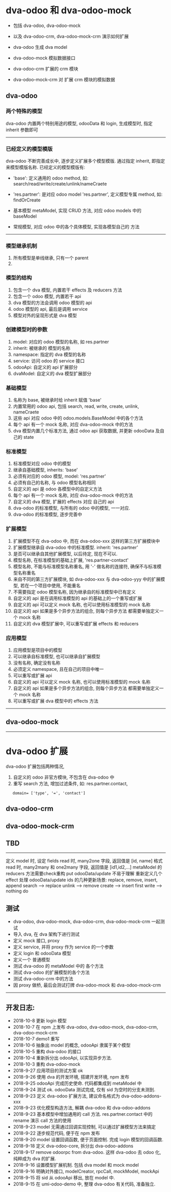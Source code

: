 # dva-odoo 和 dva-odoo-mock

* 包括 dva-odoo, dva-odoo-mock 
* 以及 dva-odoo-crm, dva-odoo-mock-crm 演示如何扩展

* dva-odoo 生成 dva model
* dva-odoo-mock 模拟数据接口
* dva-odoo-crm 扩展的 crm 模块
* dva-odoo-mock-crm 对 扩展 crm 模块的模拟数据

## dva-odoo

### 两个特殊的模型

dva-odoo 内置两个特别用途的模型, odooData 和 login, 
生成模型时, 指定 inherit 参数即可 

---

### 已经定义的模型模版

dva-odoo 不断完善成长中, 逐步定义扩展多个模型模版.
通过指定 inherit, 即指定来模型模版名称.
已经定义的模型模版有:
+ 'base': 定义通用的 odoo method, 如: search/read/write/create/unlink/nameCraete
+ 'res.partner': 是对应 odoo model 'res.partner', 定义模型专属 method, 如: findOrCreate

  
+ 基本模型 metaModel, 实现 CRUD 方法, 对应 odoo models 中的 baseModel
+ 常规模型, 对应 odoo 中的各个具体模型, 实现各模型自己的 方法

---
### 模型继承机制
1. 所有模型是单线继承, 只有一个 parent
2. 

### 模型的结构
1. 包含一个 dva 模型, 内置若干 effects 及 reducers 方法
2. 包含一个 odoo 模型, 内置若干 api
3. dva 模型的方法会调用 odoo 模型的 api
4. odoo 模型的 api, 最后是调用 service
5. 模型对外的呈现形式是 dva 模型

### 创建模型时的参数
1. model:     对应的 odoo 模型的名称, 如 res.partner
2. inherit:   被继承的 模型的名称
3. namespace: 指定的 dva 模型的名称
4. service:   访问 odoo 的 service 接口
5. odooApi:   自定义的 api 扩展部分
6. dvaModel:  自定义的 dva 模型扩展部分

### 基础模型 
1. 名称为 base, 被继承时给 inherit 赋值 'base'
2. 内置常用的 odoo api, 包括 search, read, write, create, unlink, nameCraete
3. 这些 api 对应 odoo 中的 odoo.models.BaseModel 中的各个方法
4. 每个 api 有一个 mock 名称, 对应 dva-odoo-mock 中的方法
5. dva 模型内置几个标准方法, 通过 odoo api 获取数据, 并更新 odooData 及自己的 state

### 标准模型
1. 标准模型对应 odoo 中的模型
2. 继承自基础模型, inherits: 'base'
3. 必须有对应的 odoo 模型, model: 'res.partner'
4. 必须有自己的名称, 与 odoo 模型名称相同
5. 自定义的 api 是 odoo 各模型中的自定义方法
6. 每个 api 有一个 mock 名称, 对应 dva-odoo-mock 中的方法
6. 自定义的 dva 模型, 扩展的 effects 对应 自己的 api
7. dva-odoo 的标准模型, 与所有的 odoo 中的模型, 一一对应.
8. dva-odoo 的标准模型, 逐步完善中

### 扩展模型
1. 扩展模型不在 dva-odoo 中, 而在 dva-odoo-xxx 这样的第三方扩展模块中
2. 扩展模型继承自 dva-odoo 中的标准模型. inherit: 'res.partner'
3. 是否可以继承自其他扩展模型, 以后待定, 现在不可以.
4. 模型名称, 在标准模型的基础上扩展, 'res.partner-contact'
5. 模型名称, 不能与标准模型名称重名, 用 '-' 做名称的连接符, 确保不与标准模型名称重名
6. 来自不同的第三方扩展模块, 如 dva-odoo-xxx 与 dva-odoo-yyy 中的扩展模型, 
   若在一个项目中使用, 不能重名
7. 不需要指定 odoo 模型名称, 因为继承自的标准模型中已有定义
8. 自定义的 api 是在调用标准模型的 api 的基础上的一个重写或扩展
9. 自定义的 api 可以定义 mock 名称, 也可以使用标准模型的 mock 名称
10. 自定义的 api 如果是多个异步方法的组合, 则每个异步方法 都需要单独定义一个 mock 名称
11. 自定义的 dva 模型扩展中, 可以重写或扩展 effects 和 reducers 

### 应用模型
1. 应用模型是项目中的模型
2. 可以继承自标准模型, 也可以继承自扩展模型
3. 没有名称, 确定没有名称
4. 必须定义 namespace, 且在自己的项目中唯一
5. 可以重写或扩展 api
6. 自定义的 api 可以定义 mock 名称, 也可以使用标准模型的 mock 名称
7. 自定义的 api 如果是多个异步方法的组合, 则每个异步方法 都需要单独定义一个 mock 名称
8. 可以重写或扩展 dva 模型中的 effects 方法


 
---
## dva-odoo-mock


---
# dva-odoo 扩展

dva-odoo 扩展包括两种情况, 
1. 自定义的 odoo 非官方模块, 不包含在 dva-odoo 中
2. 重写 search 方法, 增加过滤条件, 如: res.partner.contact,  
   
```   
   domain= ['type', '=', 'contact']
```

## dva-odoo-crm

## dva-odoo-mock-crm




##  TBD

---
定义 model 时, 设定 fields
read 时, many2one 字段, 返回值是 [id, name] 格式
read 时, many2many 和 one2many 字段, 返回值是 [id1,id2,...]
metaModel 的 reducers 方法需要check重构
put odooData/update 不易于理解
重新定义几个 effect 处理 odooData/update
ids 的几种更新场景: replace, remove, insert, append
search --> replace
unlink --> remove
create --> insert first
write  --> nothing do


## 测试
* dva-odoo, dva-odoo-mock, dva-odoo-crm, dva-odoo-mock-crm 一起测试
* 导入 dva, 在 dva 架构下进行测试
* 定义 mock 接口, proxy
* 定义 service, 并将 proxy 作为 service 的一个参数
* 定义 login 和 odooData 模型
* 定义一个 普通模型
* 测试 dva-odoo 的 metaModel 中的 各个方法
* 测试 dva-odoo 的扩展模型的各个方法
* 测试 dva-odoo-crm 中的方法
* 因 proxy 做桥, 最后会测试打牌 dva-odoo-mock 和 dva-odoo-mock-crm

---

## 开发日志:

* 2018-10-8 更新 login 模型
* 2018-10-7 在 npm 上发布 dva-odoo, dva-odoo-mock, dva-odoo-crm, dva-odoo-mock-crm
* 2018-10-7 demo1 重写
* 2018-10-6 抽象出 model 的概念, odooApi 隶属于某个模型
* 2018-10-5 重构 dva-odoo 的接口
* 2018-10-4 重新拆分出 odooApi, 以实现异步方法.
* 2018-10-3 重构 dva-odoo-mock
* 2018-9-27 应用项目的测试方案 ok
* 2018-9-26 使用 dva 的开发环境, 搭建开发环境, npm 发布
* 2018-9-25 odooApi 完成历史使命. 代码都集成到 metaModel 中
* 2018-9-24 测试 ok. odooData 测试完成, 仅有 sid 为空时的分支未测到.
* 2018-9-23 定义 dva-odoo 扩展方法, 建议命名格式为 dva-odoo-addons-xxx
* 2018-9-23 优化模型构造方法, 解耦 dva-odoo 和 dva-odoo-addons
* 2018-9-23 基本模型中增加通用的 call 方法. res.partner.contact 中的rename 演示 call 方法的使用
* 2018-9-23 model 无需通过回调实现控制, 可以通过扩展模型方法来搞定
* 2018-9-22 逐步规范代码, 便于在 npm 发布
* 2018-9-20 model 设置回调函数, 便于页面控制. 完成 login 模型的回调函数.
* 2018-9-18 定义 dva-odoo-core, 拆分出 dva-odoo-addons
* 2018-9-17 remove odoorpc from dva-odoo. 这样 dva-odoo 去 odoo 化, 纯粹成为 dva 的扩展. 
* 2018-9-16 设置模型扩展机制. 包括 dva model 和 mock model
* 2018-9-16 明确对外接口, modelCreator, rpcCall, mockModel, mockApi
* 2018-9-15 将 sid 从 odooApi 移出, 放在 model 中.  
* 2018-9-15 在 umi-odoo-demo 中, 整理 dva-odoo 有关代码, 准备独立.

